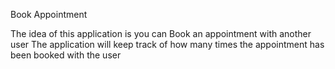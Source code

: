 ﻿Book Appointment

The idea of this application is you can Book an appointment with another user
The application will keep track of how many times the appointment has been booked with the user